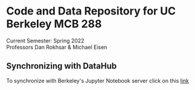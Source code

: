 # Code and Data Repository for UC Berkeley MCB 288
Current Semester: Spring 2022  
Professors Dan Rokhsar & Michael Eisen  
  
## Synchronizing with DataHub
To synchronize with Berkeley's Jupyter Notebook server click on this [link](https://datahub.berkeley.edu/hub/user-redirect/git-pull?repo=https%3A%2F%2Fgithub.com%2Fucbmcb288%2Fmcb288_2021&urlpath=tree%2Fmcb288%2F&branch=main)
